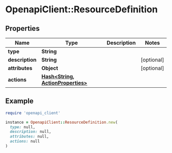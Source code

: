 # OpenapiClient::ResourceDefinition

## Properties

| Name | Type | Description | Notes |
| ---- | ---- | ----------- | ----- |
| **type** | **String** |  |  |
| **description** | **String** |  | [optional] |
| **attributes** | **Object** |  | [optional] |
| **actions** | [**Hash&lt;String, ActionProperties&gt;**](ActionProperties.md) |  |  |

## Example

```ruby
require 'openapi_client'

instance = OpenapiClient::ResourceDefinition.new(
  type: null,
  description: null,
  attributes: null,
  actions: null
)
```

